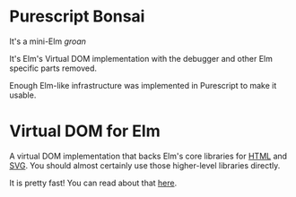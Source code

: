 # Purescript Bonsai

It's a mini-Elm *groan*

It's Elm's Virtual DOM implementation with
the debugger and other Elm specific parts removed.

Enough Elm-like infrastructure was implemented in
Purescript to make it usable.

# Virtual DOM for Elm

A virtual DOM implementation that backs Elm's core libraries for [HTML](http://package.elm-lang.org/packages/elm-lang/html/latest/) and [SVG](http://package.elm-lang.org/packages/elm-lang/svg/latest/). You should almost certainly use those higher-level libraries directly.

It is pretty fast! You can read about that [here](http://elm-lang.org/blog/blazing-fast-html-round-two).
